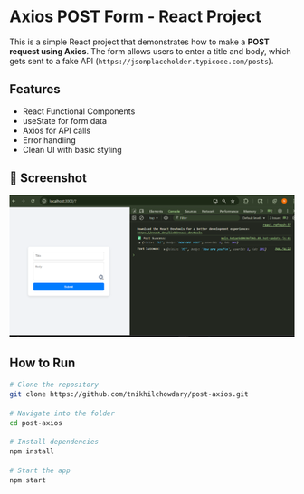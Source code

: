 # Axios POST Form - React Project

This is a simple React project that demonstrates how to make a **POST request using Axios**. The form allows users to enter a title and body, which gets sent to a fake API (`https://jsonplaceholder.typicode.com/posts`).

## Features

- React Functional Components
- useState for form data
- Axios for API calls
- Error handling
- Clean UI with basic styling

## 📸 Screenshot

![Form Screenshot](./src/screenshot.png)


## How to Run

```bash
# Clone the repository
git clone https://github.com/tnikhilchowdary/post-axios.git

# Navigate into the folder
cd post-axios

# Install dependencies
npm install

# Start the app
npm start
